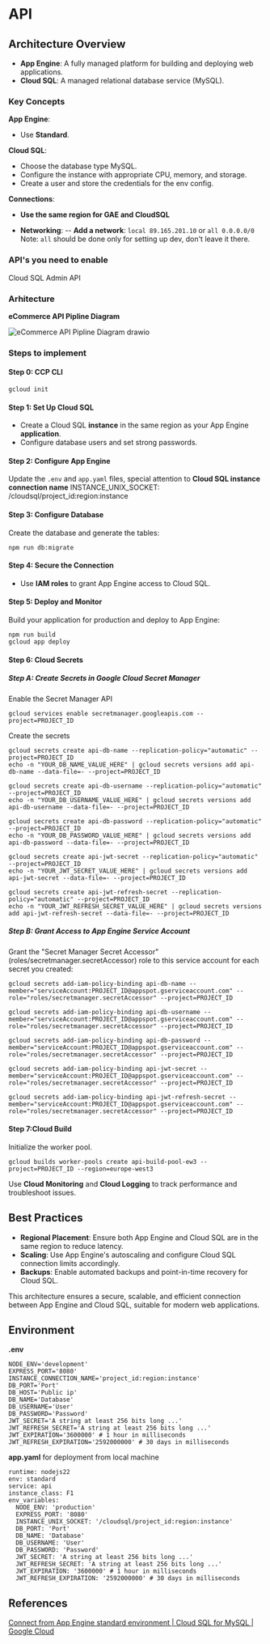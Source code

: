 # API

## Architecture Overview

- **App Engine**: A fully managed platform for building and deploying web applications.
- **Cloud SQL**: A managed relational database service (MySQL).

### Key Concepts

**App Engine**:

- Use **Standard**.

**Cloud SQL**:

- Choose the database type MySQL.
- Configure the instance with appropriate CPU, memory, and storage.
- Create a user and store the credentials for the env config.

**Connections**:

- **Use the same region for GAE and CloudSQL**

- **Networking**:
  -- **Add a network**: `local 89.165.201.10` or `all 0.0.0.0/0`
  Note: `all` should be done only for setting up dev, don't leave it there.

### API's you need to enable

Cloud SQL Admin API

### Arhitecture

**eCommerce API Pipline Diagram**

![eCommerce API Pipline Diagram drawio](https://github.com/user-attachments/assets/f254a045-9ae9-4f15-8c7b-b126c262aef0)

### Steps to implement

#### Step 0: CCP CLI

    gcloud init

#### Step 1: Set Up Cloud SQL

- Create a Cloud SQL **instance** in the same region as your App Engine **application**.
- Configure database users and set strong passwords.

#### Step 2: Configure App Engine

Update the `.env` and `app.yaml` files, special attention to **Cloud SQL instance connection name**
INSTANCE_UNIX_SOCKET: /cloudsql/project_id:region:instance

#### Step 3: Configure Database

Create the database and generate the tables:

    npm run db:migrate

#### Step 4: Secure the Connection

- Use **IAM roles** to grant App Engine access to Cloud SQL.

#### Step 5: Deploy and Monitor

Build your application for production and deploy to App Engine:

    npm run build
    gcloud app deploy

#### Step 6: Cloud Secrets

##### Step A: Create Secrets in Google Cloud Secret Manager

Enable the Secret Manager API

    gcloud services enable secretmanager.googleapis.com --project=PROJECT_ID

Create the secrets

    gcloud secrets create api-db-name --replication-policy="automatic" --project=PROJECT_ID
    echo -n "YOUR_DB_NAME_VALUE_HERE" | gcloud secrets versions add api-db-name --data-file=- --project=PROJECT_ID

    gcloud secrets create api-db-username --replication-policy="automatic" --project=PROJECT_ID
    echo -n "YOUR_DB_USERNAME_VALUE_HERE" | gcloud secrets versions add api-db-username --data-file=- --project=PROJECT_ID

    gcloud secrets create api-db-password --replication-policy="automatic" --project=PROJECT_ID
    echo -n "YOUR_DB_PASSWORD_VALUE_HERE" | gcloud secrets versions add api-db-password --data-file=- --project=PROJECT_ID

    gcloud secrets create api-jwt-secret --replication-policy="automatic" --project=PROJECT_ID
    echo -n "YOUR_JWT_SECRET_VALUE_HERE" | gcloud secrets versions add api-jwt-secret --data-file=- --project=PROJECT_ID

    gcloud secrets create api-jwt-refresh-secret --replication-policy="automatic" --project=PROJECT_ID
    echo -n "YOUR_JWT_REFRESH_SECRET_VALUE_HERE" | gcloud secrets versions add api-jwt-refresh-secret --data-file=- --project=PROJECT_ID

##### Step B: Grant Access to App Engine Service Account

Grant the "Secret Manager Secret Accessor" (roles/secretmanager.secretAccessor) role to this service account for each secret you created:

    gcloud secrets add-iam-policy-binding api-db-name --member="serviceAccount:PROJECT_ID@appspot.gserviceaccount.com" --role="roles/secretmanager.secretAccessor" --project=PROJECT_ID

    gcloud secrets add-iam-policy-binding api-db-username --member="serviceAccount:PROJECT_ID@appspot.gserviceaccount.com" --role="roles/secretmanager.secretAccessor" --project=PROJECT_ID

    gcloud secrets add-iam-policy-binding api-db-password --member="serviceAccount:PROJECT_ID@appspot.gserviceaccount.com" --role="roles/secretmanager.secretAccessor" --project=PROJECT_ID

    gcloud secrets add-iam-policy-binding api-jwt-secret --member="serviceAccount:PROJECT_ID@appspot.gserviceaccount.com" --role="roles/secretmanager.secretAccessor" --project=PROJECT_ID

    gcloud secrets add-iam-policy-binding api-jwt-refresh-secret --member="serviceAccount:PROJECT_ID@appspot.gserviceaccount.com" --role="roles/secretmanager.secretAccessor" --project=PROJECT_ID

#### Step 7:Cloud Build

Initialize the worker pool.

    gcloud builds worker-pools create api-build-pool-ew3 --project=PROJECT_ID --region=europe-west3

Use **Cloud Monitoring** and **Cloud Logging** to track performance and troubleshoot issues.

## Best Practices

- **Regional Placement**: Ensure both App Engine and Cloud SQL are in the same region to reduce latency.
- **Scaling**: Use App Engine's autoscaling and configure Cloud SQL connection limits accordingly.
- **Backups**: Enable automated backups and point-in-time recovery for Cloud SQL.

This architecture ensures a secure, scalable, and efficient connection between App Engine and Cloud SQL, suitable for modern web applications.

## Environment

**.env**

    NODE_ENV='development'
    EXPRESS_PORT='8080'
    INSTANCE_CONNECTION_NAME='project_id:region:instance'
    DB_PORT='Port'
    DB_HOST='Public ip'
    DB_NAME='Database'
    DB_USERNAME='User'
    DB_PASSWORD='Password'
    JWT_SECRET='A string at least 256 bits long ...'
    JWT_REFRESH_SECRET='A string at least 256 bits long ...'
    JWT_EXPIRATION='3600000' # 1 hour in milliseconds
    JWT_REFRESH_EXPIRATION='2592000000' # 30 days in milliseconds

**app.yaml** for deployment from local machine

    runtime: nodejs22
    env: standard
    service: api
    instance_class: F1
    env_variables:
      NODE_ENV: 'production'
      EXPRESS_PORT: '8080'
      INSTANCE_UNIX_SOCKET: '/cloudsql/project_id:region:instance'
      DB_PORT: 'Port'
      DB_NAME: 'Database'
      DB_USERNAME: 'User'
      DB_PASSWORD: 'Password'
      JWT_SECRET: 'A string at least 256 bits long ...'
      JWT_REFRESH_SECRET: 'A string at least 256 bits long ...'
      JWT_EXPIRATION: '3600000' # 1 hour in milliseconds
      JWT_REFRESH_EXPIRATION: '2592000000' # 30 days in milliseconds

## References

[Connect from App Engine standard environment | Cloud SQL for MySQL | Google Cloud](https://cloud.google.com/sql/docs/mysql/connect-app-engine-standard)
